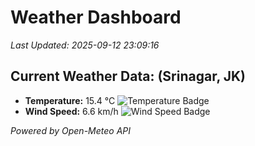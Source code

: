 
# Weather Dashboard

_Last Updated: 2025-09-12 23:09:16_

## Current Weather Data: (Srinagar, JK)
- **Temperature:** 15.4 °C ![Temperature Badge](https://img.shields.io/badge/Temperature-Low%20Temp-blue)
- **Wind Speed:** 6.6 km/h ![Wind Speed Badge](https://img.shields.io/badge/Wind%20Speed-Light%20Wind-blue)

*Powered by Open-Meteo API*

